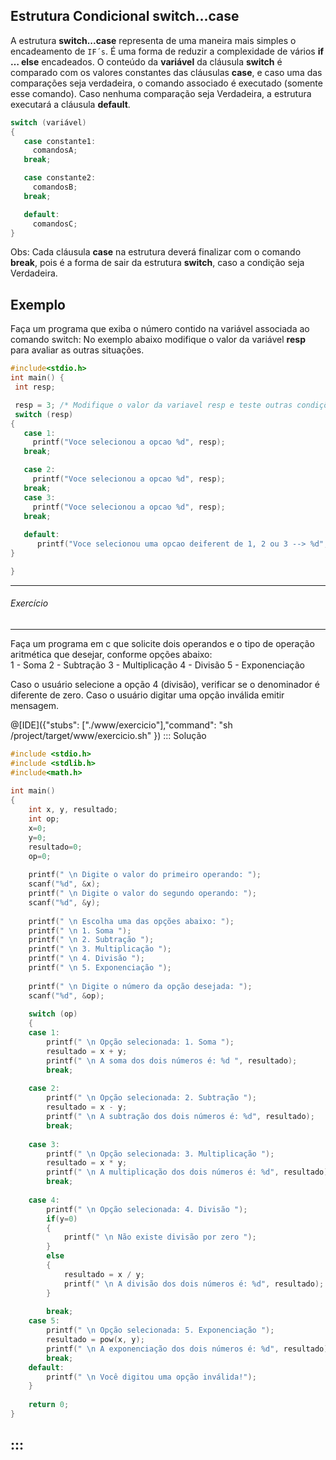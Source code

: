 Estrutura Condicional switch...case
----
A estrutura <b>switch...case</b> representa de uma maneira mais simples o encadeamento de ```IF´s```. É uma forma de reduzir a complexidade de vários <b>if … else</b> encadeados.
O conteúdo da <b>variável</b> da cláusula <b>switch</b> é comparado com os valores constantes das cláusulas <b>case</b>, e caso uma das comparações seja verdadeira, o comando associado é executado (somente esse comando). Caso nenhuma comparação seja Verdadeira, a estrutura executará a cláusula <b> default</b>.

```C
switch (variável)
{
   case constante1:
     comandosA;
   break;

   case constante2:
     comandosB;
   break;

   default:
     comandosC;
}
```
Obs: Cada cláusula <b>case</b> na estrutura deverá finalizar com o comando <b>break</b>, pois é a forma de sair da estrutura <b>switch</b>, caso a condição seja Verdadeira.  

Exemplo
----
Faça um programa que exiba o número contido na variável associada ao comando switch: 
No exemplo abaixo modifique o valor da variável <b>resp</b> para avaliar as outras situações.
``` C runnable
#include<stdio.h>
int main() {
 int resp;

 resp = 3; /* Modifique o valor da variavel resp e teste outras condições*/
 switch (resp)
{
   case 1:
     printf("Voce selecionou a opcao %d", resp);
   break;

   case 2:
     printf("Voce selecionou a opcao %d", resp);
   break;
   case 3:
     printf("Voce selecionou a opcao %d", resp);
   break;
   
   default:
      printf("Voce selecionou uma opcao deiferent de 1, 2 ou 3 --> %d", resp);
}

}
```
---
###### Exercício  
----
Faça um programa em c que solicite dois operandos e o tipo de operação aritmética que desejar, conforme opções abaixo:<br />
1 - Soma
2 - Subtração
3 - Multiplicação
4 - Divisão
5 - Exponenciação

Caso o usuário selecione a opção 4 (divisão), verificar se o denominador é diferente de zero. Caso o usuário digitar uma opção inválida emitir mensagem.
 
@[IDE]({"stubs": ["./www/exercicio"],"command": "sh /project/target/www/exercicio.sh"
})
::: Solução

``` C
#include <stdio.h>
#include <stdlib.h>
#include<math.h>
 
int main()
{
    int x, y, resultado; 
    int op;
    x=0;
    y=0;
    resultado=0;
    op=0;
 
    printf(" \n Digite o valor do primeiro operando: ");
    scanf("%d", &x);
    printf(" \n Digite o valor do segundo operando: ");
    scanf("%d", &y);
 
    printf(" \n Escolha uma das opções abaixo: ");
    printf(" \n 1. Soma ");
    printf(" \n 2. Subtração ");
    printf(" \n 3. Multiplicação ");
    printf(" \n 4. Divisão ");
    printf(" \n 5. Exponenciação ");
    
    printf(" \n Digite o número da opção desejada: ");
    scanf("%d", &op);
 
    switch (op)
    {
    case 1:
        printf(" \n Opção selecionada: 1. Soma ");
        resultado = x + y;
        printf(" \n A soma dos dois números é: %d ", resultado);
        break;
 
    case 2:
        printf(" \n Opção selecionada: 2. Subtração ");
        resultado = x - y;
        printf(" \n A subtração dos dois números é: %d", resultado);
        break;
 
    case 3:
        printf(" \n Opção selecionada: 3. Multiplicação ");
        resultado = x * y;
        printf(" \n A multiplicação dos dois números é: %d", resultado);
        break;
 
    case 4:
        printf(" \n Opção selecionada: 4. Divisão ");
        if(y=0)
        {
            printf(" \n Não existe divisão por zero ");
        }
        else
        {
            resultado = x / y;
            printf(" \n A divisão dos dois números é: %d", resultado);
        }
 
        break;
    case 5:
        printf(" \n Opção selecionada: 5. Exponenciação ");
        resultado = pow(x, y);
        printf(" \n A exponenciação dos dois números é: %d", resultado);
        break;    
    default:
        printf(" \n Você digitou uma opção inválida!");
    }
 
    return 0;
}


```
:::
----
